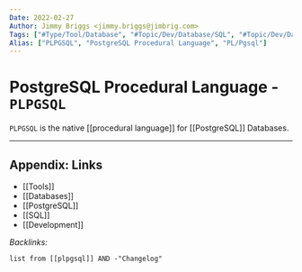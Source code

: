 ```yaml
---
Date: 2022-02-27
Author: Jimmy Briggs <jimmy.briggs@jimbrig.com>
Tags: ["#Type/Tool/Database", "#Topic/Dev/Database/SQL", "#Topic/Dev/Database/PostgreSQL"]
Alias: ["PLPGSQL", "PostgreSQL Procedural Language", "PL/Pgsql"]
---
```


# PostgreSQL Procedural Language - `PLPGSQL`

`PLPGSQL` is the native [[procedural language]] for [[PostgreSQL]] Databases.

***

## Appendix: Links

- [[Tools]]
- [[Databases]]
- [[PostgreSQL]]
- [[SQL]]
- [[Development]]

*Backlinks:*

```dataview
list from [[plpgsql]] AND -"Changelog"
```